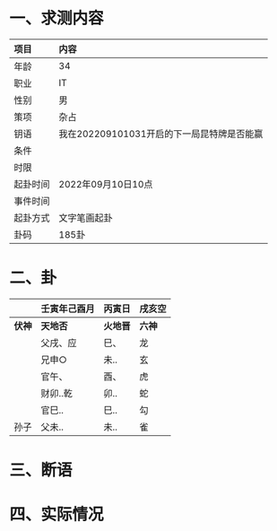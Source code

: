 # 一、求测内容
|项目|内容|
|:-|:-|
|年龄|34|
|职业|IT|
|性别|男|
|策项|杂占|
|钥语|我在202209101031开启的下一局昆特牌是否能赢|
|条件||
|时限||
|起卦时间|2022年09月10日10点|
|事件时间||
|起卦方式|文字笔画起卦|
|卦码|185卦|

# 二、卦
||壬寅年己酉月|丙寅日|戌亥空|
|:-|:-|:-|:-|
|**伏神**|**天地否**|**火地晋**|**六神**|
||父戌、应|巳、|龙|
||兄申○|未..|玄|
||官午、|酉、|虎|
||财卯..乾|卯..|蛇|
||官巳..|巳..|勾|
|孙子|父未..|未..|雀|


# 三、断语

# 四、实际情况